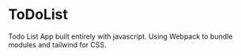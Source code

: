 # ToDoList

Todo List App built entirely with javascript. Using Webpack to bundle modules and tailwind for CSS. 

